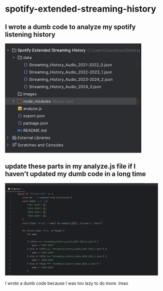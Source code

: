 # spotify-extended-streaming-history

## I wrote a dumb code to analyze my spotify listening history

![structure](https://github.com/cetfu/spotify-extended-streaming-history-analyzer/blob/master/images/structure.png?raw=true)

## update these parts in my analyze.js file if I haven't updated my dumb code in a long time

![analyze_update_needed](https://github.com/cetfu/spotify-extended-streaming-history-analyzer/blob/master/images/analyze_update_needed.png?raw=true)

I wrote a dumb code because I was too lazy to do more. lmao